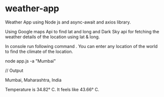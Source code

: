 # weather-app
Weather App using Node js and async-await and axios library.

Using Google maps Api to find lat and long and Dark Sky api for fetching the weather details of the location using lat & long.

In console run following command . You can enter any location of the world to find the climate of the location.

node app.js -a "Mumbai" 

// Output

Mumbai, Maharashtra, India

Temperature is 34.82° C. It feels like 43.66° C.

